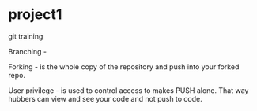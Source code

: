 project1
========

git training

Branching - 

Forking - is the whole copy of the repository and push into your forked repo.

User privilege - is used to control access to makes PUSH alone. That way hubbers can view and see your code and not push to 
code.
